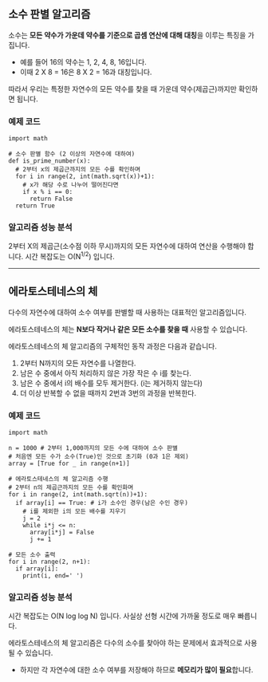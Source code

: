 ## 소수 판별 알고리즘
소수는 **모든 약수가 가운데 약수를 기준으로 곱셈 연산에 대해 대칭**을 이루는 특징을 가집니다.
- 예를 들어 16의 약수는 1, 2, 4, 8, 16입니다.
- 이때 2 X 8 = 16은 8 X 2 = 16과 대칭입니다.

따라서 우리는 특정한 자연수의 모든 약수를 찾을 때 가운데 약수(제곱근)까지만 확인하면 됩니다.

### 예제 코드
```
import math

# 소수 판별 함수 (2 이상의 자연수에 대하여)
def is_prime_number(x):
  # 2부터 x의 제곱근까지의 모든 수를 확인하며
  for i in range(2, int(math.sqrt(x))+1):
    # x가 해당 수로 나누어 떨어진다면
    if x % i == 0:
      return False
  return True
```

### 알고리즘 성능 분석
2부터 X의 제곱근(소수점 이하 무시)까지의 모든 자연수에 대하여 연산을 수행해야 합니다. 시간 복잡도는 O(N<sup>1/2</sup>) 입니다. 

<hr>

## 에라토스테네스의 체
다수의 자연수에 대하여 소수 여부를 판별할 때 사용하는 대표적인 알고리즘입니다.

에라토스테네스의 체는 **N보다 작거나 같은 모든 소수를 찾을 때** 사용할 수 있습니다.

에라토스테네스의 체 알고리즘의 구체적인 동작 과정은 다음과 같습니다.
1. 2부터 N까지의 모든 자연수를 나열한다.
2. 남은 수 중에서 아직 처리하지 않은 가장 작은 수 i를 찾는다.
3. 남은 수 중에서 i의 배수를 모두 제거한다. (i는 제거하지 않는다)
4. 더 이상 반복할 수 없을 때까지 2번과 3번의 과정을 반복한다.

### 예제 코드
```
import math

n = 1000 # 2부터 1,000까지의 모든 수에 대하여 소수 판별
# 처음엔 모든 수가 소수(True)인 것으로 초기화 (0과 1은 제외)
array = [True for _ in range(n+1)]

# 에라토스테네스의 체 알고리즘 수행
# 2부터 n의 제곱근까지의 모든 수를 확인화며
for i in range(2, int(math.sqrt(n))+1):
  if array[i] == True: # i가 소수인 경우(남은 수인 경우)
    # i를 제외한 i의 모든 배수를 지우기
    j = 2
    while i*j <= n:
      array[i*j] = False
      j += 1

# 모든 소수 출력
for i in range(2, n+1):
  if array[i]:
    print(i, end=' ')
```

### 알고리즘 성능 분석
시간 복잡도는 O(N log log N) 입니다. 사실상 선형 시간에 가까울 정도로 매우 빠릅니다.

에라토스테네스의 체 알고리즘은 다수의 소수를 찾아야 하는 문제에서 효과적으로 사용될 수 있습니다.
- 하지만 각 자연수에 대한 소수 여부를 저장해야 하므로 **메모리가 많이 필요**합니다.
